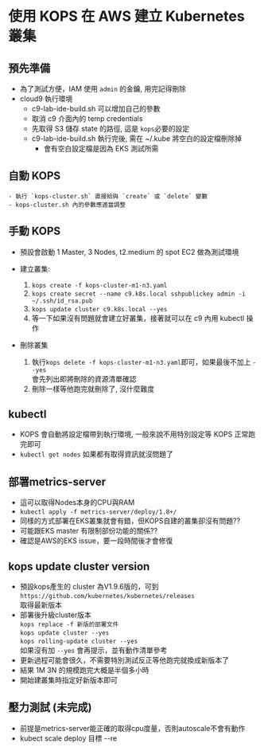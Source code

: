 # 使用 KOPS 在 AWS 建立 Kubernetes 叢集

## 預先準備

- 為了測試方便，IAM 使用 `admin` 的金鑰, 用完記得刪除
- cloud9 執行環境  
    - c9-lab-ide-build.sh 可以增加自己的參數
    - 取消 c9 介面內的 temp credentials
    - 先取得 S3 儲存 state 的路徑, 這是 `kops`必要的設定
    - c9-lab-ide-build.sh 執行完後, 需在 ~/.kube 將空白的設定檔刪除掉
        -  會有空白設定檔是因為 EKS 測試所需

## 自動 KOPS
    - 執行 `kops-cluster.sh` 直接給與 `create` 或 `delete` 變數
    - kops-cluster.sh 內的參數應適當調整

## 手動 KOPS
- 預設會啟動 1 Master, 3 Nodes, t2.medium 的 spot EC2 做為測試環境
- 建立叢集:
    1. `kops create -f kops-cluster-m1-n3.yaml  `
    2. `kops create secret --name c9.k8s.local sshpublickey admin -i ~/.ssh/id_rsa.pub  `
    3. `kops update cluster c9.k8s.local --yes  `
    4. 等一下如果沒有問題就會建立好叢集，接著就可以在 c9 內用 kubectl 操作  

- 刪除叢集  
    1. 執行`kops delete -f kops-cluster-m1-n3.yaml`即可，如果最後不加上 `--yes`  
    會先列出即將刪除的資源清單確認  
    2. 刪除一樣等他跑完就刪除了, 沒什麼難度  

## kubectl
- KOPS 會自動將設定檔帶到執行環境, 一般來說不用特別設定等 KOPS 正常跑完即可  
- `kubectl get nodes` 如果都有取得資訊就沒問題了

## 部署metrics-server
-   這可以取得Nodes本身的CPU與RAM  
-   `kubectl apply -f metrics-server/deploy/1.8+/`
-   同樣的方式部署在EKS叢集就會有錯，但KOPS自建的叢集卻沒有問題??  
-   可能跟EKS master 有限制部份功能的關係??
-   確認是AWS的EKS issue，要一段時間後才會修復  

## kops update cluster version
-   預設kops產生的 cluster 為V1.9.6版的，可到  
    `https://github.com/kubernetes/kubernetes/releases`  
    取得最新版本  
-   部署後升級cluster版本  
    `kops replace -f 新版的部署文件`  
    `kops update cluster --yes`  
    `kops rolling-update cluster --yes`  
    如果沒有加 `--yes` 會再提示，並有動作清單參考  
-   更新過程可能會很久，不需要特別測試反正等他跑完就換成新版本了
-   結果 1M 3N 的規模跑完大概是半個多小時
-   開始建叢集時指定好新版本即可

## 壓力測試 (未完成)
-   前提是metrics-server能正確的取得cpu度量，否則autoscale不會有動作
-   kubect scale deploy 目標 --re


